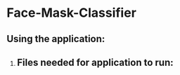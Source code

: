 # Face-Mask-Classifier

Using the application:
-------------------------------------------------------------------------------------------------------------------------------------------------------------------------
1. Files needed for application to run:
    - 
